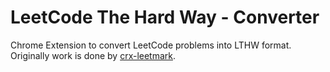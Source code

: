 # LeetCode The Hard Way - Converter

Chrome Extension to convert LeetCode problems into LTHW format. Originally work is done by [crx-leetmark](https://github.com/crimx/crx-leetmark).